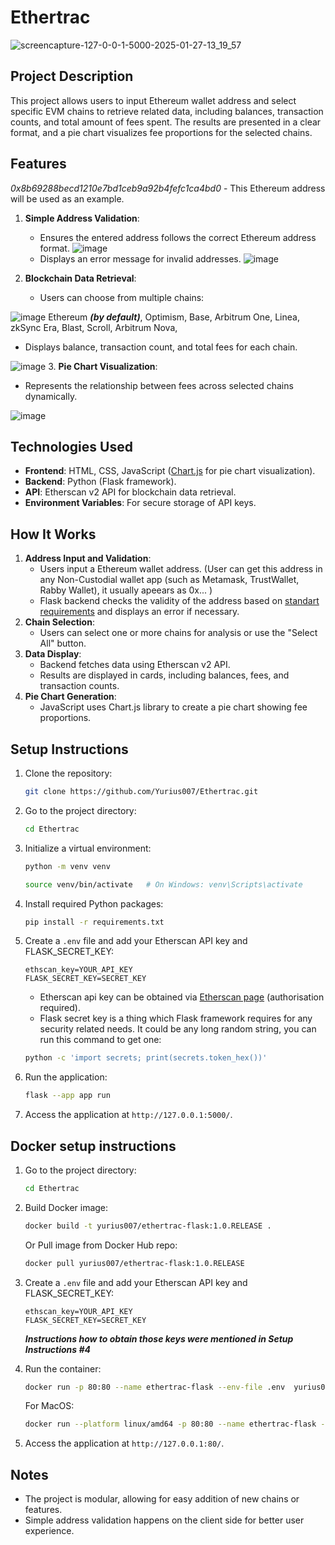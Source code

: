 # Ethertrac
![screencapture-127-0-0-1-5000-2025-01-27-13_19_57](https://github.com/user-attachments/assets/77020326-12f9-44be-a3b4-f41038fbdc7e)

## Project Description
This project allows users to input Ethereum wallet address and select specific EVM chains to retrieve related data, including balances, transaction counts, and total amount of fees spent. The results are presented in a clear format, and a pie chart visualizes fee proportions for the selected chains.

## Features
*0x8b69288becd1210e7bd1ceb9a92b4fefc1ca4bd0* - This Ethereum address will be used as an example.
1. **Simple Address Validation**:
   - Ensures the entered address follows the correct Ethereum address format.
![image](https://github.com/user-attachments/assets/4dde291d-fe4b-49f7-8029-e40bbf0db745)
   - Displays an error message for invalid addresses.
![image](https://github.com/user-attachments/assets/79d225e7-7dc5-483b-aaee-76d519cc1e9d)

2. **Blockchain Data Retrieval**:
   - Users can choose from multiple chains:
     
![image](https://github.com/user-attachments/assets/76cd1cad-45e2-48e2-87c2-5ab0530e1810)
      Ethereum ***(by default)***,
      Optimism,
      Base,
      Arbitrum One,
      Linea,
      zkSync Era,
      Blast,
      Scroll,
      Arbitrum Nova,
   - Displays balance, transaction count, and total fees for each chain.
     
![image](https://github.com/user-attachments/assets/78016117-0323-4f8a-831c-090b8088147e)
3. **Pie Chart Visualization**:
   - Represents the relationship between fees across selected chains dynamically.
     
![image](https://github.com/user-attachments/assets/875cce4a-65a4-4306-ae0a-b81a932378b8)


## Technologies Used
- **Frontend**: HTML, CSS, JavaScript ([Chart.js](https://www.chartjs.org/docs/latest/) for pie chart visualization).
- **Backend**: Python (Flask framework).
- **API**: Etherscan v2 API for blockchain data retrieval.
- **Environment Variables**: For secure storage of API keys.

## How It Works
1. **Address Input and Validation**:
   - Users input a Ethereum wallet address. (User can get this address in any Non-Custodial wallet app (such as Metamask, TrustWallet, Rabby Wallet), it usually apeears as 0x... )
   - Flask backend checks the validity of the address based on [standart requirements](https://www.geeksforgeeks.org/ethereum-address-validation-using-regular-expressions/) and displays an error if necessary.
2. **Chain Selection**:
   - Users can select one or more chains for analysis or use the "Select All" button.
3. **Data Display**:
   - Backend fetches data using Etherscan v2 API.
   - Results are displayed in cards, including balances, fees, and transaction counts.
4. **Pie Chart Generation**:
   - JavaScript uses Chart.js library to create a pie chart showing fee proportions.

## Setup Instructions
1. Clone the repository:
   ```bash
   git clone https://github.com/Yurius007/Ethertrac.git
   ```
2. Go to the project directory:
   ```bash
   cd Ethertrac
   ```
   
3. Initialize a virtual environment:
   ```bash
   python -m venv venv

   source venv/bin/activate   # On Windows: venv\Scripts\activate
   ```
   
4. Install required Python packages:
   ```bash
   pip install -r requirements.txt
   ```
   
5. Create a `.env` file and add your Etherscan API key and FLASK_SECRET_KEY:
   ```
   ethscan_key=YOUR_API_KEY
   FLASK_SECRET_KEY=SECRET_KEY
   ```
   
   - Etherscan api key can be obtained via [Etherscan page](https://etherscan.io/apis) (authorisation required).
   - Flask secret key is a thing which Flask framework requires for any security related needs. It could be any long random string, you can run this command to get one:
   ```bash
   python -c 'import secrets; print(secrets.token_hex())'
   ```
6. Run the application:
   ```bash
   flask --app app run
   ```
7. Access the application at `http://127.0.0.1:5000/`.

## Docker setup instructions
1. Go to the project directory:
   ```bash
   cd Ethertrac
   ```
2. Build Docker image:
   
   ```bash
   docker build -t yurius007/ethertrac-flask:1.0.RELEASE .
   ```
   Or Pull image from Docker Hub repo:

   ```bash
   docker pull yurius007/ethertrac-flask:1.0.RELEASE
   ```
3. Create a `.env` file and add your Etherscan API key and FLASK_SECRET_KEY:
   ```
   ethscan_key=YOUR_API_KEY
   FLASK_SECRET_KEY=SECRET_KEY
   ```
   ***Instructions how to obtain those keys were mentioned in Setup Instructions #4***
4. Run the container:
   
   ```bash
   docker run -p 80:80 --name ethertrac-flask --env-file .env  yurius007/ethertrac-flask:1.0.RELEASE
   ```
   For MacOS:
   
   ```bash
   docker run --platform linux/amd64 -p 80:80 --name ethertrac-flask --env-file .env  yurius007/ethertrac-flask:1.0.RELEASE # For MacOS
   ```
   
6. Access the application at `http://127.0.0.1:80/`.

## Notes
- The project is modular, allowing for easy addition of new chains or features.
- Simple address validation happens on the client side for better user experience.